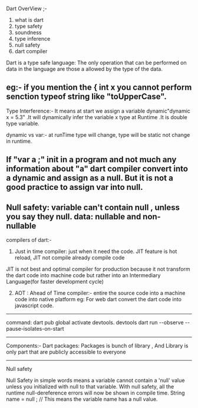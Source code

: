 Dart OverView ;-

1) what is dart
2) type safety
3) soundness
4) type inference
5) null safety
6) dart compiler

Dart is a type safe language: The only operation that can be performed on data in the language are those a
    allowed by the type of the data. 

eg:- if you mention the { int x you cannot perform senction typeof string like "toUpperCase".
-------------------------

Type Interference:- It means at start we assign a variable dynamic"dynamic x = 5.3" .It will dynamically 
     infer the variable x type at Runtime .It  is double type variable.

dynamic vs var:- at runTime type will change, type will be static not change in runtime.

If "var a ;" init in a program and not much any information about "a" dart compiler convert into a
dynamic and assign as a null.
But it is not a good practice to assign var into null. 
-------------------------

Null safety: variable can't contain null , unless you say they null.
data: nullable and non- nullable
-------------------------

compilers of dart:-
1) Just in time compiler: just when it need the code. JIT feature is hot reload, 
                    JIT not compile already compile code
 
  JIT is not best and optimal compiler for production because it not transform the dart code into machine 
   code but rather into an Intermediary Language(for faster development cycle)

2) AOT : Ahead of Time compiler:-  entire the source code into a machine code into native platform
   eg: For web dart convert the dart code into javascript code.

----------------------------------
command: dart pub global activate devtools.
        devtools
        dart run --observe --pause-isolates-on-start

---------------------------
Components:-
Dart packages: Packages is bunch of library ,
    And Library is only part that are publicly accessible to everyone

----------------------------------

Null safety

Null Safety in simple words means a variable cannot contain a 'null' value unless you initialized with null to that variable. With null safety, all the runtime null-dereference errors will now be shown in compile time. String name = null ; // This means the variable name has a null value.



